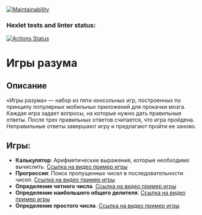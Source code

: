 [![Maintainability](https://api.codeclimate.com/v1/badges/c2c9bc5b042b4eb28fa2/maintainability)](https://codeclimate.com/github/Anakharsis9/frontend-project-44/maintainability)

### Hexlet tests and linter status:

[![Actions Status](https://github.com/Anakharsis9/frontend-project-44/actions/workflows/hexlet-check.yml/badge.svg)](https://github.com/Anakharsis9/frontend-project-44/actions)

# Игры разума

## Описание

«Игры разума» — набор из пяти консольных игр, построенных по принципу популярных мобильных приложений для прокачки мозга. Каждая игра задает вопросы, на которые нужно дать правильные ответы. После трех правильных ответов считается, что игра пройдена. Неправильные ответы завершают игру и предлагают пройти ее заново.

## Игры:

- **Калькулятор**: Арифметические выражения, которые необходимо вычислить.
  [Ссылка на видео пример игры](https://asciinema.org/a/cmyohCskUBvyj4L7DJ1DIGQq5)
- **Прогрессия**: Поиск пропущенных чисел в последовательности чисел.
  [Ссылка на видео пример игры]()
- **Определение четного числа**.
  [Ссылка на видео пример игры](https://asciinema.org/a/zAiEmHnnBm6pbOQAqIXCl1tsW)
- **Определение наибольшего общего делителя**.
  [Ссылка на видео пример игры](https://asciinema.org/a/HV4T71rsyTyyWVk7rdL7LFIDF)
- **Определение простого числа**.
  [Ссылка на видео пример игры]()
